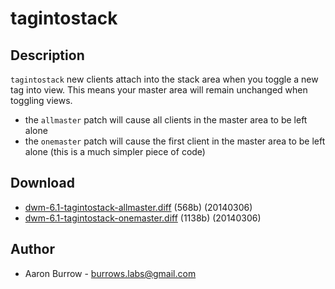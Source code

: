 tagintostack
============

Description
-----------
`tagintostack` new clients attach into the stack area when you toggle
a new tag into view.  This means your master area will remain unchanged when
toggling views.
* the `allmaster` patch will cause all clients in the master area to be left
  alone
* the `onemaster` patch will cause the first client in the master area to be left
  alone (this is a much simpler piece of code)

Download
--------
* [dwm-6.1-tagintostack-allmaster.diff](dwm-6.1-tagintostack-allmaster.diff) (568b) (20140306)
* [dwm-6.1-tagintostack-onemaster.diff](dwm-6.1-tagintostack-onemaster.diff) (1138b) (20140306)

Author
------
* Aaron Burrow - <burrows.labs@gmail.com>
